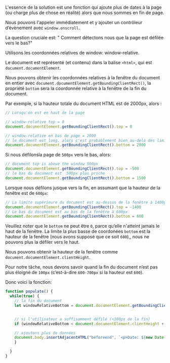 L'essence de la solution est une fonction qui ajoute plus de dates à la page  (ou charge plus de chose en réalité) alors que nous sommes en fin de page.

Nous pouvons l'appeler immédiatement et y ajouter un contrôleur d’évènement avec  `window.onscroll`.

La question cruciale est: " Comment détectons nous que la page est défilée vers le bas?"

Utilisons les coordonnées relatives de window: window-relative.

Le document est représenté (et contenu) dans la balise  `<html>`, qui est `document.documentElement`.


Nous pouvons obtenir les coordonnées relatives à la fenêtre du document en entier avec  `document.documentElement.getBoundingClientRect()`, la propriété `bottom` sera la coordonnée relative à la fenêtre de la fin du document.

Par exemple, si la hauteur totale du document HTML est de 2000px, alors :

```js
// Lorsqu'on est en haut de la page 

// window-relative top = 0
document.documentElement.getBoundingClientRect().top = 0

// window-relative en bas de page = 2000
// le document est long, alors c'est probablement bien au-delà des limites inferieures de la fenêtre
document.documentElement.getBoundingClientRect().bottom = 2000
```

Si nous défilonsla page de `500px` vers le bas, alors:

```js
// document top is above the window 500px
document.documentElement.getBoundingClientRect().top = -500
// le bas du document est  500px plus proche
document.documentElement.getBoundingClientRect().bottom = 1500
```

Lorsque nous défilons jusque vers la fin, en assumant que la hauteur de la fenêtre  est de `600px`:


```js
// La limite supérieure du document est au-dessus de la fenêtre à 1400px
document.documentElement.getBoundingClientRect().top = -1400
// Le bas du document est au bas de la fenêtre à 600px
document.documentElement.getBoundingClientRect().bottom = 600
```


Veuillez noter que le `bottom` ne peut être `0`, parce qu’elle n'atteint jamais le haut de la fenêtre. La limite la plus basse de coordonées `bottom` est la hauteur de la fenêtre (nous avons supposé que ce soit `600`),, nous ne pouvons plus la défiler vers le haut.

Nous pouvons obtenir la hauteur de la fenêtre comme `document.documentElement.clientHeight`.

Pour notre tâche, nous devons savoir quand la fin du document n’est pas plus éloigné de `100px` (c’est-à-dire `600-700px` si la hauteur est `600`).


Donc voici la fonction:

```js
function populate() {
  while(true) {
    // la fin du document
    let windowRelativeBottom = document.documentElement.getBoundingClientRect().bottom;


    // si l'utilisateur a suffisamment défilé (<100px de la fin)
    if (windowRelativeBottom < document.documentElement.clientHeight + 100) {

    // ajoutons plus de données
    document.body.insertAdjacentHTML("beforeend", `<p>Date: ${new Date()}</p>`);
    }

  }
}
```